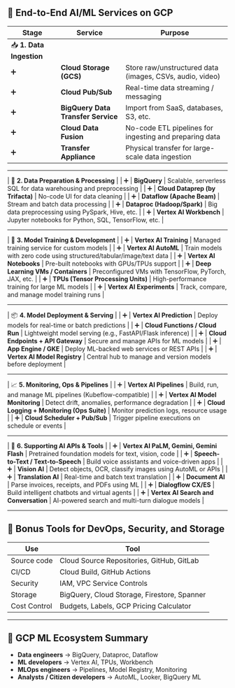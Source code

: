 

## 🚀 End-to-End AI/ML Services on GCP

| Stage                    | Service                            | Purpose                                                  |
| ------------------------ | ---------------------------------- | -------------------------------------------------------- |
| 📥 **1. Data Ingestion** |                                    |                                                          |
| ➕                        | **Cloud Storage (GCS)**            | Store raw/unstructured data (images, CSVs, audio, video) |
| ➕                        | **Cloud Pub/Sub**                  | Real-time data streaming / messaging                     |
| ➕                        | **BigQuery Data Transfer Service** | Import from SaaS, databases, S3, etc.                    |
| ➕                        | **Cloud Data Fusion**              | No-code ETL pipelines for ingesting and preparing data   |
| ➕                        | **Transfer Appliance**             | Physical transfer for large-scale data ingestion         |

---

\| 🔧 **2. Data Preparation & Processing** |
\| ➕ | **BigQuery** | Scalable, serverless SQL for data warehousing and preprocessing |
\| ➕ | **Cloud Dataprep (by Trifacta)** | No-code UI for data cleaning |
\| ➕ | **Dataflow (Apache Beam)** | Stream and batch data processing |
\| ➕ | **Dataproc (Hadoop/Spark)** | Big data preprocessing using PySpark, Hive, etc. |
\| ➕ | **Vertex AI Workbench** | Jupyter notebooks for Python, SQL, TensorFlow, etc. |

---

\| 🧠 **3. Model Training & Development** |
\| ➕ | **Vertex AI Training** | Managed training service for custom models |
\| ➕ | **Vertex AI AutoML** | Train models with zero code using structured/tabular/image/text data |
\| ➕ | **Vertex AI Notebooks** | Pre-built notebooks with GPUs/TPUs support |
\| ➕ | **Deep Learning VMs / Containers** | Preconfigured VMs with TensorFlow, PyTorch, JAX, etc. |
\| ➕ | **TPUs (Tensor Processing Units)** | High-performance training for large ML models |
\| ➕ | **Vertex AI Experiments** | Track, compare, and manage model training runs |

---

\| 📦 **4. Model Deployment & Serving** |
\| ➕ | **Vertex AI Prediction** | Deploy models for real-time or batch predictions |
\| ➕ | **Cloud Functions / Cloud Run** | Lightweight model serving (e.g., FastAPI/Flask inference) |
\| ➕ | **Cloud Endpoints + API Gateway** | Secure and manage APIs for ML models |
\| ➕ | **App Engine / GKE** | Deploy ML-backed web services or REST APIs |
\| ➕ | **Vertex AI Model Registry** | Central hub to manage and version models before deployment |

---

\| 📈 **5. Monitoring, Ops & Pipelines** |
\| ➕ | **Vertex AI Pipelines** | Build, run, and manage ML pipelines (Kubeflow-compatible) |
\| ➕ | **Vertex AI Model Monitoring** | Detect drift, anomalies, performance degradation |
\| ➕ | **Cloud Logging + Monitoring (Ops Suite)** | Monitor prediction logs, resource usage |
\| ➕ | **Cloud Scheduler + Pub/Sub** | Trigger pipeline executions on schedule or events |

---

\| 🧩 **6. Supporting AI APIs & Tools** |
\| ➕ | **Vertex AI PaLM, Gemini, Gemini Flash** | Pretrained foundation models for text, vision, code |
\| ➕ | **Speech-to-Text / Text-to-Speech** | Build voice assistants and voice-driven apps |
\| ➕ | **Vision AI** | Detect objects, OCR, classify images using AutoML or APIs |
\| ➕ | **Translation AI** | Real-time and batch text translation |
\| ➕ | **Document AI** | Parse invoices, receipts, and PDFs using ML |
\| ➕ | **Dialogflow CX/ES** | Build intelligent chatbots and virtual agents |
\| ➕ | **Vertex AI Search and Conversation** | AI-powered search and multi-turn dialogue models |

---

## 🎯 Bonus Tools for DevOps, Security, and Storage

| Use          | Tool                                        |
| ------------ | ------------------------------------------- |
| Source code  | Cloud Source Repositories, GitHub, GitLab   |
| CI/CD        | Cloud Build, GitHub Actions                 |
| Security     | IAM, VPC Service Controls                   |
| Storage      | BigQuery, Cloud Storage, Firestore, Spanner |
| Cost Control | Budgets, Labels, GCP Pricing Calculator     |

---

## 🧠 GCP ML Ecosystem Summary

* **Data engineers** → BigQuery, Dataproc, Dataflow
* **ML developers** → Vertex AI, TPUs, Workbench
* **MLOps engineers** → Pipelines, Model Registry, Monitoring
* **Analysts / Citizen developers** → AutoML, Looker, BigQuery ML

